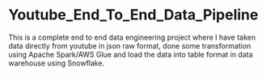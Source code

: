 # Youtube_End_To_End_Data_Pipeline
This is a complete end to end data engineering project where I have taken data directly from youtube in json raw format, done some transformation using Apache Spark/AWS Glue and load the data into table format in data warehouse using Snowflake.
